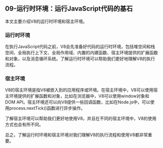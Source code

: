 ## 09-运行时环境：运行JavaScript代码的基石


本文主要介绍V8的运行时环境和宿主环境。

### 运行时环境
在执行JavaScript代码之前，V8会先准备好代码的运行时环境，包括堆空间和栈空间、全局执行上下文、全局作用域、内置的内建函数、宿主环境提供的扩展函数和对象，以及消息循环系统。了解运行时环境可以帮助我们更好地理解V8的执行流程。

### 宿主环境
V8的宿主环境是指V8被嵌入到的应用程序或环境。在宿主环境中，V8可以使用宿主环境提供的扩展函数和对象，比如在浏览器中，V8可以使用window对象和DOM API。宿主环境还可以向V8提供一些回调函数，比如在Node.js中，可以使用process.nextTick()函数进行异步操作。

了解宿主环境可以帮助我们更好地使用V8，并且在不同的宿主环境中，V8的使用方式也会有所不同。

总之，了解运行时环境和宿主环境对我们理解V8的执行流程和使用V8都非常重要。